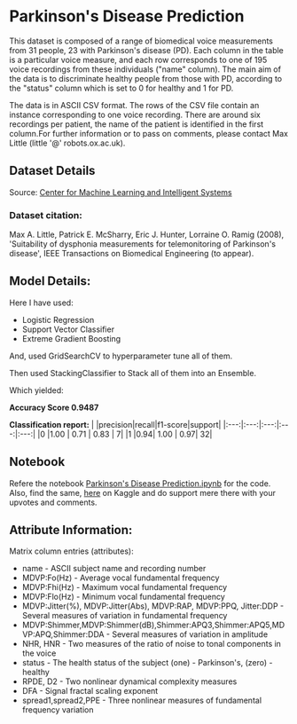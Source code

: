 # Parkinson's Disease Prediction
This dataset is composed of a range of biomedical voice measurements from 31 people, 23 with Parkinson's disease (PD). Each column in the table is a particular voice measure, and each row corresponds to one of 195 voice recordings from these individuals ("name" column). The main aim of the data is to discriminate healthy people from those with PD, according to the "status" column which is set to 0 for healthy and 1 for PD.

The data is in ASCII CSV format. The rows of the CSV file contain an instance corresponding to one voice recording. There are around six recordings per patient, the name of the patient is identified in the first column.For further information or to pass on comments, please contact Max Little (little '@' robots.ox.ac.uk).

## Dataset Details 
Source: [Center for Machine Learning and Intelligent Systems](http://archive.ics.uci.edu/ml/datasets/Parkinsons/contact.html)
### Dataset citation:
Max A. Little, Patrick E. McSharry, Eric J. Hunter, Lorraine O. Ramig (2008), 'Suitability of dysphonia measurements for telemonitoring of Parkinson's disease', IEEE Transactions on Biomedical Engineering (to appear).

## Model Details:
Here I have used:

* Logistic Regression
* Support Vector Classifier
* Extreme Gradient Boosting

And, used GridSearchCV to hyperparameter tune all of them.

Then used StackingClassifier to Stack all of them into an Ensemble.

Which yielded:

**Accuracy Score 0.9487**

**Classification report:**
|   |precision|recall|f1-score|support|
|:---:|:---:|:---:|:---:|:---:|
|0   |1.00 |     0.71 |     0.83 |        7|
|1   |0.94|      1.00  |    0.97|        32|


## Notebook
Refere the notebook [Parkinson's Disease Prediction.ipynb](https://github.com/aravind-naidu/Parkinson-s-Disease-Prediction/blob/main/Parkinson's%20Disease%20Prediction.ipynb) for the code.
Also, find the same, [here](https://www.kaggle.com/aravindnaidu/94-acc-predicting-parkinson-s-disease-ensemble) on Kaggle and do support mere there with your upvotes and comments.

## Attribute Information:
Matrix column entries (attributes):
* name - ASCII subject name and recording number
* MDVP:Fo(Hz) - Average vocal fundamental frequency
* MDVP:Fhi(Hz) - Maximum vocal fundamental frequency
* MDVP:Flo(Hz) - Minimum vocal fundamental frequency
* MDVP:Jitter(%), MDVP:Jitter(Abs), MDVP:RAP, MDVP:PPQ, Jitter:DDP - Several measures of variation in fundamental frequency
* MDVP:Shimmer,MDVP:Shimmer(dB),Shimmer:APQ3,Shimmer:APQ5,MDVP:APQ,Shimmer:DDA - Several measures of variation in amplitude
* NHR, HNR - Two measures of the ratio of noise to tonal components in the voice
* status - The health status of the subject (one) - Parkinson's, (zero) - healthy
* RPDE, D2 - Two nonlinear dynamical complexity measures
* DFA - Signal fractal scaling exponent
* spread1,spread2,PPE - Three nonlinear measures of fundamental frequency variation
